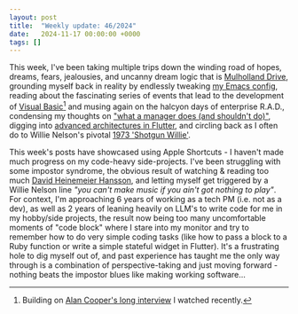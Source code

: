 ```yaml
---
layout: post
title:  "Weekly update: 46/2024"
date:   2024-11-17 00:00:00 +0000
tags: []
---
```


This week, I've been taking multiple trips down the winding road of hopes, dreams, fears, jealousies, and uncanny dream logic that is  [Mulholland Drive](https://en.wikipedia.org/wiki/Mulholland_Drive_(film)), grounding myself back in reality by endlessly tweaking [my Emacs config](https://github.com/kcarta/.emacs.d), reading about the fascinating series of events that lead to the development of [Visual Basic](https://retool.com/visual-basic)[^1] and musing again on the halcyon days of enterprise R.A.D., condensing my thoughts on ["what a manager does (and shouldn't do)"](http://rachelbythebay.com/w/2024/11/03/metrics/), digging into [advanced architectures in Flutter](https://hackernoon.com/flutter-state-management-with-rxdart-streams), and circling back as I often do to Willie Nelson's pivotal [1973 'Shotgun Willie'](https://www.youtube.com/watch?v=CHob34QxEXQ&list=OLAK5uy_lp-3dPRRdXwlLNYc2gPmgcfgJI3CKooLY).

This week's posts have showcased using Apple Shortcuts - I haven't made much progress on my code-heavy side-projects. I've been struggling with some impostor syndrome, the obvious result of watching & reading too much [David Heinemeier Hansson](https://www.youtube.com/watch?v=X_Hw9P1iZfQ), and letting myself get triggered by a Willie Nelson line *"you can't make music if you ain't got nothing to play"*. For context, I'm approaching 6 years of working as a tech PM (i.e. not as a dev), as well as 2 years of leaning heavily on LLM's to write code for me in my hobby/side projects, the result now being too many uncomfortable moments of "code block" where I stare into my monitor and try to remember how to do very simple coding tasks (like how to pass a block to a Ruby function or write a simple stateful widget in Flutter). It's a frustrating hole to dig myself out of, and past experience has taught me the only way through is a combination of perspective-taking and just moving forward - nothing beats the impostor blues like making working software...

[^1]: Building on [Alan Cooper's long interview](https://www.youtube.com/watch?v=-wtGFgaKYI0) I watched recently.
